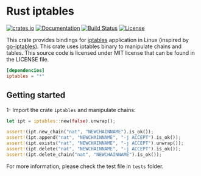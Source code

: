 Rust iptables
=============

[![crates.io](https://img.shields.io/crates/v/iptables.svg)](https://crates.io/crates/iptables) [![Documentation](https://img.shields.io/badge/Docs-iptables-blue.svg)](https://docs.rs/iptables) [![Build Status](https://travis-ci.org/yaa110/rust-iptables.svg)](https://travis-ci.org/yaa110/rust-iptables) [![License](http://img.shields.io/:license-mit-blue.svg)](https://github.com/yaa110/rust-iptables/blob/master/LICENSE)

This crate provides bindings for [iptables](https://www.netfilter.org/projects/iptables/index.html) application in Linux (inspired by [go-iptables](https://github.com/coreos/go-iptables)). This crate uses iptables binary to manipulate chains and tables. This source code is licensed under MIT license that can be found in the LICENSE file.

```toml
[dependencies]
iptables = "*"
```

## Getting started
1- Import the crate `iptables` and manipulate chains:

```rust
let ipt = iptables::new(false).unwrap();

assert!(ipt.new_chain("nat", "NEWCHAINNAME").is_ok());
assert!(ipt.append("nat", "NEWCHAINNAME", "-j ACCEPT").is_ok());
assert!(ipt.exists("nat", "NEWCHAINNAME", "-j ACCEPT").unwrap());
assert!(ipt.delete("nat", "NEWCHAINNAME", "-j ACCEPT").is_ok());
assert!(ipt.delete_chain("nat", "NEWCHAINNAME").is_ok());
```

For more information, please check the test file in `tests` folder.
